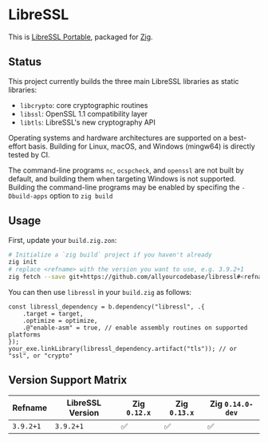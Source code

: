 # LibreSSL

This is [LibreSSL Portable](https://github.com/libressl/portable), packaged for [Zig](https://ziglang.org/).

## Status

This project currently builds the three main LibreSSL libraries as static libraries:

- `libcrypto`: core cryptographic routines
- `libssl`: OpenSSL 1.1 compatibility layer
- `libtls`: LibreSSL's new cryptography API

Operating systems and hardware architectures are supported on a best-effort basis. Building for Linux, macOS, and Windows (mingw64) is directly tested by CI.

The command-line programs `nc`, `ocspcheck`, and `openssl` are not built by default, and building them when targeting Windows is not supported. Building the command-line programs may be enabled by specifing the `-Dbuild-apps` option to `zig build`

## Usage

First, update your `build.zig.zon`:

```sh
# Initialize a `zig build` project if you haven't already
zig init
# replace <refname> with the version you want to use, e.g. 3.9.2+1
zig fetch --save git+https://github.com/allyourcodebase/libressl#<refname>
```

You can then use `libressl` in your `build.zig` as follows:

```zig
const libressl_dependency = b.dependency("libressl", .{
    .target = target,
    .optimize = optimize,
    .@"enable-asm" = true, // enable assembly routines on supported platforms
});
your_exe.linkLibrary(libressl_dependency.artifact("tls")); // or "ssl", or "crypto"
```

## Version Support Matrix

|  Refname | LibreSSL Version | Zig `0.12.x` | Zig `0.13.x` | Zig `0.14.0-dev` |
|----------|------------------|--------------|--------------|------------------|
| `3.9.2+1`| `3.9.2+1`        | ✅           | ✅          | ✅              |
